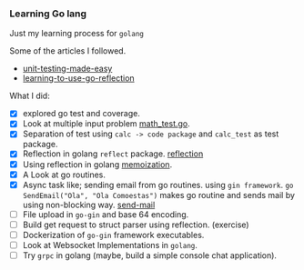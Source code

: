 ### Learning Go lang

Just my learning process for `golang`

Some of the articles I followed.
- [unit-testing-made-easy](https://medium.com/rungo/unit-testing-made-easy-in-go-25077669318)
- [learning-to-use-go-reflection](https://medium.com/capital-one-tech/learning-to-use-go-reflection-part-2-c91657395066)

What I did:
- [x] explored go test and coverage.
- [x] Look at multiple input problem [math_test.go](/calc/math_test.go).
- [x] Separation of test using `calc -> code package` and `calc_test` as test package.
- [x] Reflection in golang `reflect` package. [reflection](/reflection/README.md)
- [x] Using reflection in golang [memoization](/reflection/memoization/README.md). 
- [x] A Look at go routines.
- [x] Async task like; sending email from go routines. using `gin framework`. `go SendEmail("Ola", "Ola Comoestas")` makes go routine and sends mail by using non-blocking way. [send-mail](/sendmail/README.md)
- [ ] File upload in `go-gin` and base 64 encoding.
- [ ] Build get request to struct parser using reflection. (exercise)
- [ ] Dockerization of `go-gin` framework executables.
- [ ] Look at Websocket Implementations in `golang`.
- [ ] Try `grpc` in golang (maybe, build a simple console chat application).
